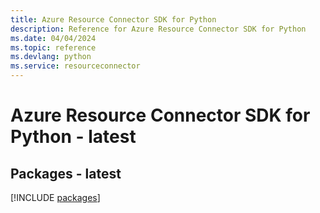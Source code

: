 ```yaml
---
title: Azure Resource Connector SDK for Python
description: Reference for Azure Resource Connector SDK for Python
ms.date: 04/04/2024
ms.topic: reference
ms.devlang: python
ms.service: resourceconnector
---
```

# Azure Resource Connector SDK for Python - latest
## Packages - latest
[!INCLUDE [packages](resource-connector-index.md)]